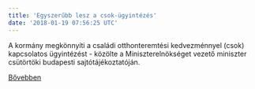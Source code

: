 ```yaml
---
title: 'Egyszerűbb lesz a csok-ügyintézés'
date: '2018-01-19 07:56:25 UTC'
---
```


A kormány megkönnyíti a családi otthonteremtési kedvezménnyel (csok) kapcsolatos ügyintézést - közölte a Miniszterelnökséget vezető miniszter csütörtöki budapesti sajtótájékoztatóján.


[Bővebben](http://ift.tt/2DpNNR9)
